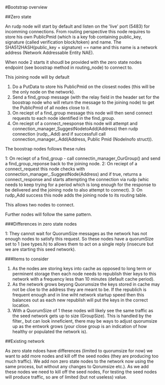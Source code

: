 #Bootstrap overview

##Zero state 

An rudp node will start by default and listen on the 'live' port (5483) for incomming connections. From routing perspective this node requires to store his own PublicPmid (which is a key fob containing public_key, signature (called verification block/token) and name. The SHA512HASH(public_key + signature) == name and this name is a network address (Network Addressable Entity NAE).

When node 2 starts it shoudl be provided with the zero state nodes endpoint (see boostrap method in routing_node) to connect to.  

This joining node will by default 

1. Do a PutData to store his PublicPmid on the closest nodes (this will be the only node on the network). 
2. Send a find_group message (with the relay field in the header set for the boostrap node who will return the message to the joining node) to get the PublicPmid of all nodes close to it. 
3. On reciept of a find_group message this node will then send connect requests to each node identified in the find_group.
4. On reciept of a connect_reesponse this node will attempt and connection_manager_SuggestNodetoAdd(Address) then rudp connection (rudp_.Add) and if successfull call connection_manager_.Add(Address, Public Pmid (NodeInofo struct)).

The boostrap nodes follows these rules

1: On reciept of a find_group - call connectin_manager_OurGroup() and send a find_group_reponse back to the joining node. 
2: On reciept of a connect_request this node checks with connection_manager_.SuggestNode(Address) and if true, returns a connect_response and starts attempting the connection via rudp (whic needs to keep trying for a period which is long enough for the response to be delivered and the joining node to also attempt to connect). 
3: On rudp_Add success this node adds the joining node to its routing table.

This allows two nodes to connect. 

Further nodes will follow the same pattern.

###Differences in zero state nodes

1: They cannot wait for QuorumSize messages as the network has not enough nodes to satisfy this request. So these nodes have a quorumSize set to 1 (see types.h) to allows them to act on a single reply (insecure but we are starting this seed network). 

###Items to consider

1. As the nodes are storing keys into cache as opposed to long term or perminent storage then each node needs to republish thier keys to this network with a frequency less than 10 minutes (default cache period). 
2. As the network grows beyong Quorumsize the keys stored in cache may not be cloe to the address they are meant to be. If the republich is frequent enough and in line wiht network startup speed then this balances out as each new republish will put the keys in the correct location. 
3. With a QuorumSize of 1 these nodes will likely see the same traffic as the seed network gets up to size (GroupSize). This is handled by the filter_ but can look inneficient, there may be ways to adjust quorumsize up as the entwork grows (your close group is an indication of how healthy or populated the network is).

##Existing network

As zero state ndoes have differences (limited to quorumsize for now) we want to add more nodes and kill off the seed nodes (they are producing too much traffic).  We add non zero state nodes to the network now using the same process, but without any changes to Qorumsize etc.). As we add these nodes we need to kill off the seed nodes, For testing the seed nodes will produce traffic, so are of limited (but not useless) value.
